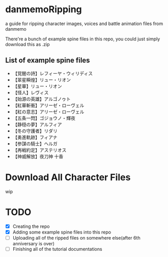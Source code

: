 # danmemoRipping
a guide for ripping character images, voices and battle animation files from danmemo

There're a bunch of example spine files in this repo, you could just simply download this as .zip

## List of example spine files
- 【覚醒の詩】レフィーヤ・ウィリディス
- 【翠星瞬煌】リュー・リオン
- 【星華】リュー・リオン
- 【怪人】レヴィス
- 【始源の英雄】アルゴノゥト
- 【紅華斬衝】アリーゼ・ローヴェル
- 【紅の意志】アリーゼ・ローヴェル
- 【五条一閃】ゴジョウノ・輝夜
- 【静穏の夢】アルフィア
- 【冬の守護者】リダリ
- 【勇進軌跡】フィアナ
- 【参謀の騎士】ヘルガ
- 【再戦約定】アステリオス
- 【神威解放】夜刀神 十香

# Download All Character Files
wip

# TODO
- [x] Creating the repo
- [x] Adding some example spine files into this repo
- [ ] Uploading all of the ripped files on somewhere else(after 6th anniversary is over)
- [ ] Finishing all of the tutorial documentations
